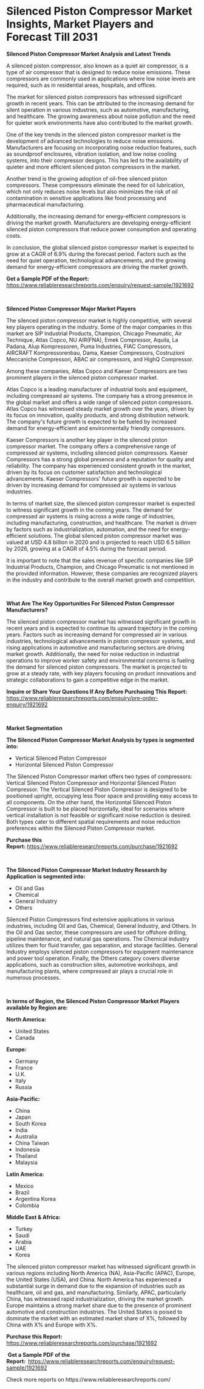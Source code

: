 <p><h1>Silenced Piston Compressor Market Insights, Market Players and Forecast Till 2031</h1></p><p><strong>Silenced Piston Compressor Market Analysis and Latest Trends</strong></p>
<p><p>A silenced piston compressor, also known as a quiet air compressor, is a type of air compressor that is designed to reduce noise emissions. These compressors are commonly used in applications where low noise levels are required, such as in residential areas, hospitals, and offices.</p><p>The market for silenced piston compressors has witnessed significant growth in recent years. This can be attributed to the increasing demand for silent operation in various industries, such as automotive, manufacturing, and healthcare. The growing awareness about noise pollution and the need for quieter work environments have also contributed to the market growth.</p><p>One of the key trends in the silenced piston compressor market is the development of advanced technologies to reduce noise emissions. Manufacturers are focusing on incorporating noise reduction features, such as soundproof enclosures, vibration isolation, and low noise cooling systems, into their compressor designs. This has led to the availability of quieter and more efficient silenced piston compressors in the market.</p><p>Another trend is the growing adoption of oil-free silenced piston compressors. These compressors eliminate the need for oil lubrication, which not only reduces noise levels but also minimizes the risk of oil contamination in sensitive applications like food processing and pharmaceutical manufacturing.</p><p>Additionally, the increasing demand for energy-efficient compressors is driving the market growth. Manufacturers are developing energy-efficient silenced piston compressors that reduce power consumption and operating costs.</p><p>In conclusion, the global silenced piston compressor market is expected to grow at a CAGR of 6.9% during the forecast period. Factors such as the need for quiet operation, technological advancements, and the growing demand for energy-efficient compressors are driving the market growth.</p></p>
<p><strong>Get a Sample PDF of the Report:&nbsp;</strong> <a href="https://www.reliableresearchreports.com/enquiry/request-sample/1921692">https://www.reliableresearchreports.com/enquiry/request-sample/1921692</a></p>
<p>&nbsp;</p>
<p><strong>Silenced Piston Compressor Major Market Players</strong></p>
<p><p>The silenced piston compressor market is highly competitive, with several key players operating in the industry. Some of the major companies in this market are SIP Industrial Products, Champion, Chicago Pneumatic, Air Technique, Atlas Copco, NU AIR(FNA), Emek Compressor, Aquila, La Padana, Alup Kompressoren, Puma Industries, FIAC Compressors, AIRCRAFT Kompressorenbau, Dama, Kaeser Compressors, Costruzioni Meccaniche Compressori, ABAC air compressors, and HighQ Compressor.</p><p>Among these companies, Atlas Copco and Kaeser Compressors are two prominent players in the silenced piston compressor market. </p><p>Atlas Copco is a leading manufacturer of industrial tools and equipment, including compressed air systems. The company has a strong presence in the global market and offers a wide range of silenced piston compressors. Atlas Copco has witnessed steady market growth over the years, driven by its focus on innovation, quality products, and strong distribution network. The company's future growth is expected to be fueled by increased demand for energy-efficient and environmentally friendly compressors. </p><p>Kaeser Compressors is another key player in the silenced piston compressor market. The company offers a comprehensive range of compressed air systems, including silenced piston compressors. Kaeser Compressors has a strong global presence and a reputation for quality and reliability. The company has experienced consistent growth in the market, driven by its focus on customer satisfaction and technological advancements. Kaeser Compressors' future growth is expected to be driven by increasing demand for compressed air systems in various industries.</p><p>In terms of market size, the silenced piston compressor market is expected to witness significant growth in the coming years. The demand for compressed air systems is rising across a wide range of industries, including manufacturing, construction, and healthcare. The market is driven by factors such as industrialization, automation, and the need for energy-efficient solutions. The global silenced piston compressor market was valued at USD 4.8 billion in 2020 and is projected to reach USD 6.5 billion by 2026, growing at a CAGR of 4.5% during the forecast period.</p><p>It is important to note that the sales revenue of specific companies like SIP Industrial Products, Champion, and Chicago Pneumatic is not mentioned in the provided information. However, these companies are recognized players in the industry and contribute to the overall market growth and competition.</p></p>
<p>&nbsp;</p>
<p><strong>What Are The Key Opportunities For Silenced Piston Compressor Manufacturers?</strong></p>
<p><p>The silenced piston compressor market has witnessed significant growth in recent years and is expected to continue its upward trajectory in the coming years. Factors such as increasing demand for compressed air in various industries, technological advancements in piston compressor systems, and rising applications in automotive and manufacturing sectors are driving market growth. Additionally, the need for noise reduction in industrial operations to improve worker safety and environmental concerns is fueling the demand for silenced piston compressors. The market is projected to grow at a steady rate, with key players focusing on product innovations and strategic collaborations to gain a competitive edge in the market.</p></p>
<p><strong>Inquire or Share Your Questions If Any Before Purchasing This Report:</strong> <a href="https://www.reliableresearchreports.com/enquiry/pre-order-enquiry/1921692">https://www.reliableresearchreports.com/enquiry/pre-order-enquiry/1921692</a></p>
<p>&nbsp;</p>
<p><strong>Market Segmentation</strong></p>
<p><strong>The Silenced Piston Compressor Market Analysis by types is segmented into:</strong></p>
<p><ul><li>Vertical Silenced Piston Compressor</li><li>Horizontal Silenced Piston Compressor</li></ul></p>
<p><p>The Silenced Piston Compressor market offers two types of compressors: Vertical Silenced Piston Compressor and Horizontal Silenced Piston Compressor. The Vertical Silenced Piston Compressor is designed to be positioned upright, occupying less floor space and providing easy access to all components. On the other hand, the Horizontal Silenced Piston Compressor is built to be placed horizontally, ideal for scenarios where vertical installation is not feasible or significant noise reduction is desired. Both types cater to different spatial requirements and noise reduction preferences within the Silenced Piston Compressor market.</p></p>
<p><strong>Purchase this Report:&nbsp;</strong><a href="https://www.reliableresearchreports.com/purchase/1921692">https://www.reliableresearchreports.com/purchase/1921692</a></p>
<p>&nbsp;</p>
<p><strong>The Silenced Piston Compressor Market Industry Research by Application is segmented into:</strong></p>
<p><ul><li>Oil and Gas</li><li>Chemical</li><li>General Industry</li><li>Others</li></ul></p>
<p><p>Silenced Piston Compressors find extensive applications in various industries, including Oil and Gas, Chemical, General Industry, and Others. In the Oil and Gas sector, these compressors are used for offshore drilling, pipeline maintenance, and natural gas operations. The Chemical industry utilizes them for fluid transfer, gas separation, and storage facilities. General Industry employs silenced piston compressors for equipment maintenance and power tool operation. Finally, the Others category covers diverse applications, such as construction sites, automotive workshops, and manufacturing plants, where compressed air plays a crucial role in numerous processes.</p></p>
<p>&nbsp;</p>
<p><strong>In terms of Region, the Silenced Piston Compressor Market Players available by Region are:</strong></p>
<p>
    <p> <strong> North America: </strong>
        <ul>
            <li>United States</li>
            <li>Canada</li>
        </ul>
        </p> 
    <p> <strong> Europe: </strong>
        <ul>
            <li>Germany</li>
            <li>France</li>
            <li>U.K.</li>
            <li>Italy</li>
            <li>Russia</li>
        </ul>
        </p> 
    <p> <strong> Asia-Pacific: </strong>
        <ul>
            <li>China</li>
            <li>Japan</li>
            <li>South Korea</li>
            <li>India</li>
            <li>Australia</li>
            <li>China Taiwan</li>
            <li>Indonesia</li>
            <li>Thailand</li>
            <li>Malaysia</li>
        </ul>
        </p> 
    <p> <strong> Latin America: </strong>
        <ul>
            <li>Mexico</li>
            <li>Brazil</li>
            <li>Argentina Korea</li>
            <li>Colombia</li>
        </ul>
        </p> 
    <p> <strong> Middle East & Africa: </strong>
        <ul>
            <li>Turkey</li>
            <li>Saudi</li>
            <li>Arabia</li>
            <li>UAE</li>
            <li>Korea</li>
        </ul>
    </p>
    </p>
<p><p>The silenced piston compressor market has witnessed significant growth in various regions including North America (NA), Asia-Pacific (APAC), Europe, the United States (USA), and China. North America has experienced a substantial surge in demand due to the expansion of industries such as healthcare, oil and gas, and manufacturing. Similarly, APAC, particularly China, has witnessed rapid industrialization, driving the market growth. Europe maintains a strong market share due to the presence of prominent automotive and construction industries. The United States is poised to dominate the market with an estimated market share of X%, followed by China with X% and Europe with X%.</p></p>
<p><strong>Purchase this Report: </strong><a href="https://www.reliableresearchreports.com/purchase/1921692">https://www.reliableresearchreports.com/purchase/1921692</a></p>
<p>&nbsp;<strong>Get a Sample PDF of the Report:&nbsp;&nbsp;</strong><a href="https://www.reliableresearchreports.com/enquiry/request-sample/1921692">https://www.reliableresearchreports.com/enquiry/request-sample/1921692</a></p>
<p><strong></strong></p>
<p>Check more reports on https://www.reliableresearchreports.com/</p>
